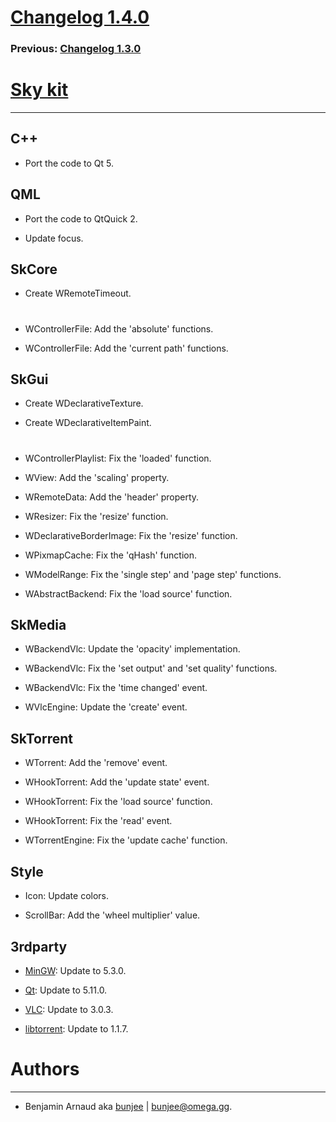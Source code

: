 # [Changelog 1.4.0](http://omega.gg/Sky/changes/1.4.0.html)

### Previous: [Changelog 1.3.0](1.3.0.html)

# [Sky kit](http://omega.gg/Sky)
---

## C++

- Port the code to Qt 5.


## QML

- Port the code to QtQuick 2.

- Update focus.


## SkCore

- Create WRemoteTimeout.

#

- WControllerFile: Add the 'absolute' functions.

- WControllerFile: Add the 'current path' functions.


## SkGui

- Create WDeclarativeTexture.

- Create WDeclarativeItemPaint.

#

- WControllerPlaylist: Fix the 'loaded' function.

- WView: Add the 'scaling' property.

- WRemoteData: Add the 'header' property.

- WResizer: Fix the 'resize' function.

- WDeclarativeBorderImage: Fix the 'resize' function.

- WPixmapCache: Fix the 'qHash' function.

- WModelRange: Fix the 'single step' and 'page step' functions.

- WAbstractBackend: Fix the 'load source' function.


## SkMedia

- WBackendVlc: Update the 'opacity' implementation.

- WBackendVlc: Fix the 'set output' and 'set quality' functions.

- WBackendVlc: Fix the 'time changed' event.

- WVlcEngine: Update the 'create' event.


## SkTorrent

- WTorrent: Add the 'remove' event.

- WHookTorrent: Add the 'update state' event.

- WHookTorrent: Fix the 'load source' function.

- WHookTorrent: Fix the 'read' event.

- WTorrentEngine: Fix the 'update cache' function.


## Style

- Icon: Update colors.

- ScrollBar: Add the 'wheel multiplier' value.


## 3rdparty

- [MinGW](https://sourceforge.net/projects/mingw): Update to 5.3.0.

- [Qt](http://download.qt.io/official_releases/qt): Update to 5.11.0.

- [VLC](http://github.com/videolan/vlc): Update to 3.0.3.

- [libtorrent](http://github.com/arvidn/libtorrent): Update to 1.1.7.


# Authors
---

- Benjamin Arnaud aka [bunjee](http://bunjee.me) | <bunjee@omega.gg>.
